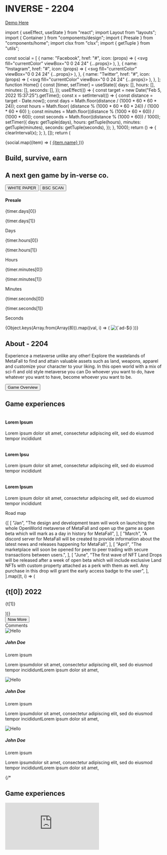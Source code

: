 # INVERSE - 2204

[Demo Here](https://inverse-2204.herokuapp.com/)

import { useEffect, useState } from "react";
import Layout from "layouts";
import { Container } from "components/design";
import { Presale } from "components/home";
import clsx from "clsx";
import { getTuple } from "utils";

const social = [
{
name: "Facebook",
href: "#",
icon: (props) => (
<svg fill="currentColor" viewBox="0 0 24 24" {...props}>
<path
fillRule="evenodd"
d="M22 12c0-5.523-4.477-10-10-10S2 6.477 2 12c0 4.991 3.657 9.128 8.438 9.878v-6.987h-2.54V12h2.54V9.797c0-2.506 1.492-3.89 3.777-3.89 1.094 0 2.238.195 2.238.195v2.46h-1.26c-1.243 0-1.63.771-1.63 1.562V12h2.773l-.443 2.89h-2.33v6.988C18.343 21.128 22 16.991 22 12z"
clipRule="evenodd"
/>
</svg>
),
},
{
name: "Instagram",
href: "#",
icon: (props) => (
<svg fill="currentColor" viewBox="0 0 24 24" {...props}>
<path
fillRule="evenodd"
d="M12.315 2c2.43 0 2.784.013 3.808.06 1.064.049 1.791.218 2.427.465a4.902 4.902 0 011.772 1.153 4.902 4.902 0 011.153 1.772c.247.636.416 1.363.465 2.427.048 1.067.06 1.407.06 4.123v.08c0 2.643-.012 2.987-.06 4.043-.049 1.064-.218 1.791-.465 2.427a4.902 4.902 0 01-1.153 1.772 4.902 4.902 0 01-1.772 1.153c-.636.247-1.363.416-2.427.465-1.067.048-1.407.06-4.123.06h-.08c-2.643 0-2.987-.012-4.043-.06-1.064-.049-1.791-.218-2.427-.465a4.902 4.902 0 01-1.772-1.153 4.902 4.902 0 01-1.153-1.772c-.247-.636-.416-1.363-.465-2.427-.047-1.024-.06-1.379-.06-3.808v-.63c0-2.43.013-2.784.06-3.808.049-1.064.218-1.791.465-2.427a4.902 4.902 0 011.153-1.772A4.902 4.902 0 015.45 2.525c.636-.247 1.363-.416 2.427-.465C8.901 2.013 9.256 2 11.685 2h.63zm-.081 1.802h-.468c-2.456 0-2.784.011-3.807.058-.975.045-1.504.207-1.857.344-.467.182-.8.398-1.15.748-.35.35-.566.683-.748 1.15-.137.353-.3.882-.344 1.857-.047 1.023-.058 1.351-.058 3.807v.468c0 2.456.011 2.784.058 3.807.045.975.207 1.504.344 1.857.182.466.399.8.748 1.15.35.35.683.566 1.15.748.353.137.882.3 1.857.344 1.054.048 1.37.058 4.041.058h.08c2.597 0 2.917-.01 3.96-.058.976-.045 1.505-.207 1.858-.344.466-.182.8-.398 1.15-.748.35-.35.566-.683.748-1.15.137-.353.3-.882.344-1.857.048-1.055.058-1.37.058-4.041v-.08c0-2.597-.01-2.917-.058-3.96-.045-.976-.207-1.505-.344-1.858a3.097 3.097 0 00-.748-1.15 3.098 3.098 0 00-1.15-.748c-.353-.137-.882-.3-1.857-.344-1.023-.047-1.351-.058-3.807-.058zM12 6.865a5.135 5.135 0 110 10.27 5.135 5.135 0 010-10.27zm0 1.802a3.333 3.333 0 100 6.666 3.333 3.333 0 000-6.666zm5.338-3.205a1.2 1.2 0 110 2.4 1.2 1.2 0 010-2.4z"
clipRule="evenodd"
/>
</svg>
),
},
{
name: "Twitter",
href: "#",
icon: (props) => (
<svg fill="currentColor" viewBox="0 0 24 24" {...props}>
<path d="M8.29 20.251c7.547 0 11.675-6.253 11.675-11.675 0-.178 0-.355-.012-.53A8.348 8.348 0 0022 5.92a8.19 8.19 0 01-2.357.646 4.118 4.118 0 001.804-2.27 8.224 8.224 0 01-2.605.996 4.107 4.107 0 00-6.993 3.743 11.65 11.65 0 01-8.457-4.287 4.106 4.106 0 001.27 5.477A4.072 4.072 0 012.8 9.713v.052a4.105 4.105 0 003.292 4.022 4.095 4.095 0 01-1.853.07 4.108 4.108 0 003.834 2.85A8.233 8.233 0 012 18.407a11.616 11.616 0 006.29 1.84" />
</svg>
),
},
];
function Home() {
const [timer, setTimer] = useState({
days: [],
hours: [],
minutes: [],
seconds: [],
});
useEffect(() => {
const target = new Date("Feb 5, 2022 15:37:25").getTime();
const x = setInterval(() => {
const distance = target - Date.now();
const days = Math.floor(distance / (1000 * 60 * 60 * 24));
const hours = Math.floor(
(distance % (1000 * 60 * 60 * 24)) / (1000 * 60 * 60)
);
const minutes = Math.floor((distance % (1000 * 60 * 60)) / (1000 * 60));
const seconds = Math.floor((distance % (1000 * 60)) / 1000);
setTimer({
days: getTuple(days),
hours: getTuple(hours),
minutes: getTuple(minutes),
seconds: getTuple(seconds),
});
}, 1000);
return () => {
clearInterval(x);
};
}, []);
return (
<Layout>
<div className="relative w-full bg-gray-900">
<section className={clsx("w-full relative bg-img bg-img-1")}>
<Container maxWidth="xl" className="font-raleway pt-6">
<div className="hidden md:block md:relative">
<div className="z-40 absolute bg-yellow-400 w-2 h-12 -left-8 top-12"></div>
<div className="absolute bg-white w-[1px] h-64 -left-8 top-24 transform translate-x-1"></div>
<div className="absolute -left-7 top-96 transform -translate-x-1/2">
<div className="flex flex-col justify-center space-y-4">
{social.map((item) => (
<a key={item.name} href={item.href} className="text-white">
<span className="sr-only">{item.name}</span>
<item.icon className="h-6 w-6" aria-hidden="true" />
</a>
))}
</div>
</div>
</div>
<div className="relative pt-12">
<div className="w-full md:w-1/2">
<div className="flex justify-center md:justify-start items-center">
<div className="md:hidden mx-2 flex-1 md:w-32 h-1 bg-yellow-400" />
<h2 className="text-xl md:text-2xl uppercase text-yellow-400">
Build, survive, earn
</h2>
<div className="mx-2 flex-1 md:w-32 h-1 bg-yellow-400" />
</div>
<h1 className="font-quantico text-3xl md:text-4xl text-white uppercase text-center md:text-left">
A next gen game by in-verse co.
</h1>
</div>
</div>
<div className="relative pt-6">
<div className="flex flex-col md:flex-row justify-start md:justify-start items-center">
<div className="grid grid-cols-1 gap-2 ml-0 mb-4 z-10">
<button  className="bg-gray-500/50 w-48 h-12 text-white uppercase border-2 border-yellow-400 rounded-lg">
WHITE PAPER
</button>
<Presale />
<button className="bg-gray-500/50 w-48 h-12 text-white uppercase border-2 border-yellow-400 rounded-lg">
BSC SCAN
</button>
</div>
<div className="md:ml-4 flex-1 md:absolute md:w-full flex flex-col items-center">
<h4 className="font-quantico mb-4 text-4xl text-center text-yellow-400 uppercase font-bold">
Presale
</h4>
<div className="grid grid-cols-4 gap-4 font-quantico">
<div className="flex flex-col">
<div className="grid grid-cols-2 gap-1">
<div className="bg-white h-auto w-auto p-2 rounded-lg">
<p className="text-4xl">{timer.days[0]}</p>
</div>
<div className="bg-white h-auto w-auto p-2 rounded-lg">
<p className="text-4xl">{timer.days[1]}</p>
</div>
</div>
<p className="text-white text-center">Days</p>
</div>
<div className="flex flex-col">
<div className="grid grid-cols-2 gap-1">
<div className="bg-white h-auto w-auto p-2 rounded-lg">
<p className="text-4xl">{timer.hours[0]}</p>
</div>
<div className="bg-white h-auto w-auto p-2 rounded-lg">
<p className="text-4xl">{timer.hours[1]}</p>
</div>
</div>
<p className="text-white text-center">Hours</p>
</div>
<div className="flex flex-col">
<div className="grid grid-cols-2 gap-1">
<div className="bg-white h-auto w-auto p-2 rounded-lg">
<p className="text-4xl">{timer.minutes[0]}</p>
</div>
<div className="bg-white h-auto w-auto p-2 rounded-lg">
<p className="text-4xl">{timer.minutes[1]}</p>
</div>
</div>
<p className="text-white text-center">Minutes</p>
</div>
<div className="flex flex-col">
<div className="grid grid-cols-2 gap-1">
<div className="bg-white h-auto w-auto p-2 rounded-lg">
<p className="text-4xl">{timer.seconds[0]}</p>
</div>
<div className="bg-white h-auto w-auto p-2 rounded-lg">
<p className="text-4xl">{timer.seconds[1]}</p>
</div>
</div>
<p className="text-white text-center">Seconds</p>
</div>
</div>
</div>
</div>
</div>
<div className="w-full py-8">
<div className="w-full rounded-lg p-1 mt-8 md:p-4 bg-black flex justify-center items-center">
{Object.keys(Array.from(Array(8))).map((val, i) => (
<img
key={i}
className="h-8 md:h-24 w-8 md:w-24 object-contain mx-2"
src={`images/ad-${i + 1}.png`}
alt={`ad-${i + 1}`}
/>
))}
</div>
</div>
</Container>
</section>
<section className={clsx("w-full relative bg-img bg-img-2")}>
<Container maxWidth="xl">
<div className="w-full py-8 text-center">
<h1 className="font-quantico font-bold text-4xl md:text-6xl text-yellow-400 uppercase">
About - 2204
</h1>
<p className="w-full md:w-3/4 md:mx-auto py-8 text-lg text-white">
Experience a metaverse unlike any other! Explore the wastelands
of MetaFall to find and attain valuable assets such as land,
weapons, apparel and customize your character to your liking. In
this open world with a mix of sci-fi and old style metaverse you
can Do whoever you want to do, have whatever you want to have,
become whoever you want to be.
</p>
<button  className="font-quantico p-4 uppercase bg-yellow-400 rounded-lg shadow-md shadow-yellow-700">
Game Overview
</button>
</div>
</Container>
</section>
<section className={clsx("w-full relative bg-img bg-img-3")}>
<Container maxWidth="xl">
<div className="w-full py-12 text-center">
<h1 className="font-quantico font-bold text-4xl md:text-6xl text-white uppercase">
Game experiences
</h1>
<div className="py-12 grid grid-cols-1 gap-4 md:grid-cols-3">
<div className="flex flex-col">
<img
className="h-48 w-auto object-cover rounded-lg"
src="/images/scene.jpg"
alt=""
/>
<h4 className="mt-2 text-2xl text-white font-medium">
Lorem Ipsum
</h4>
<p className="mt-2 text-white text-base">
Lorem ipsum dolor sit amet, consectetur adipiscing elit, sed
do eiusmod tempor incididunt
</p>
</div>
<div className="flex flex-col">
<img
className="h-48 w-auto object-cover rounded-lg"
src="/images/exp-2.png"
alt=""
/>
<h4 className="mt-2 text-2xl text-white font-medium">
Lorem Ipsu
</h4>
<p className="mt-2 text-white text-base">
Lorem ipsum dolor sit amet, consectetur adipiscing elit, sed
do eiusmod tempor incididunt
</p>
</div>
<div className="flex flex-col">
<img
className="h-48 w-auto object-cover rounded-lg"
src="/images/car.jpg"
alt=""
/>
<h4 className="mt-2 text-2xl text-white font-medium">
Lorem Ipsum
</h4>
<p className="mt-2 text-white text-base">
Lorem ipsum dolor sit amet, consectetur adipiscing elit, sed
do eiusmod tempor incididunt
</p>
</div>
</div>
</div>
</Container>
</section>
<section className={clsx("w-full relative bg-img bg-img-4")}>
<Container maxWidth="xl">
<div className="w-full py-12">
<div class="w-full flex justify-center items-center">
<div class="flex-1 h-1 bg-yellow-400"></div>
<p class="mx-4 text-center text-2xl md:text-4xl text-yellow-400 uppercase">
Road map
</p>
<div class="flex-1 h-1 bg-yellow-400"></div>
</div>
{[
[
"Jan",
"The design and development team will work on launching the whole OpenWorld metaverse of MetaFall and open up the game as open beta which will mark as a day in history for MetaFall",
],
[
"March",
"A discord server for MetaFall will be created to provide information about the latest news and releases happening for MetaFall",
],
[
"April",
"The marketplace will soon be opened for peer to peer trading with secure transactions between users.",
],
[
"June",
"The first wave of NFT Land Drops will be released after a week of open beta which will include exclusive Land NFTs with custom property attached as a perk with them as well. Any purchase in this drop will grant the early access badge to the user",
],
].map((t, i) => (
<div
key={i}
className={clsx(
"my-32 w-full flex flex-col md:flex-row items-center space-x-4",
{
"md:flex-row-reverse": i % 2,
"md:flex-row": !(i % 2),
}
)}
>
<img
src={`/images/rd-${i + 1}.png`}
alt=""
className="w-full md:w-1/2 h-auto object-cover"
/>
<div className="w-full md:w-1/2 text-center">
<h2 className="font-quantico my-4 text-3xl text-yellow-400 uppercase">
{t[0]} 2022
</h2>
<p className="text-white text-base">{t[1]}</p>
</div>
</div>
))}
<div className="text-center pb-8">
<button className="px-16 py-4 bg-yellow-400 text-xl font-bold uppercase shadow-md shadow-yellow-400 rounded-lg">
Now More
</button>
</div>
</div>
<div className="hidden md:block w-full py-8">
<div className="text-base text-yellow-400">Comments</div>
<div className="border-2 border-yellow-400 rounded-lg p-2">
<div className="my-2 flex justify-between items-center">
<div className="flex justify-between items-center">
<img
className="w-12 h-12 object-cover rounded-lg border-2 border-yellow-400"
src="/images/cmnt-1.png"
alt="Hello"
/>
<div className="ml-8 w-24">
<h5 className="font-bold text-sm text-yellow-400">
John Doe
</h5>
<p className="text-sm text-yellow-400 nowrap">
Lorem ipsum
</p>
</div>
</div>
<p className="mr-8 text-sm text-yellow-400">
Lorem ipsumdolor sit amet, consectetur adipiscing elit, sed
do eiusmod tempor incididuntLorem ipsum dolor sit amet,
</p>
</div>
<div className="my-2 flex justify-between items-center">
<div className="flex justify-between items-center">
<img
className="w-12 h-12 object-cover rounded-lg border-2 border-yellow-400"
src="/images/cmnt-2.png"
alt="Hello"
/>
<div className="ml-8 w-24">
<h5 className="font-bold text-sm text-yellow-400">
John Doe
</h5>
<p className="text-sm text-yellow-400 nowrap">
Lorem ipsum
</p>
</div>
</div>
<p className="mr-8 text-sm text-yellow-400">
Lorem ipsumdolor sit amet, consectetur adipiscing elit, sed
do eiusmod tempor incididuntLorem ipsum dolor sit amet,
</p>
</div>
<div className="my-2 flex justify-between items-center">
<div className="flex justify-between items-center">
<img
className="w-12 h-12 object-cover rounded-lg border-2 border-yellow-400"
src="/images/cmnt-3.png"
alt="Hello"
/>
<div className="ml-8 w-24">
<h5 className="font-bold text-sm text-yellow-400">
John Doe
</h5>
<p className="text-sm text-yellow-400 nowrap">
Lorem ipsum
</p>
</div>
</div>
<p className="mr-8 text-sm text-yellow-400">
Lorem ipsumdolor sit amet, consectetur adipiscing elit, sed
do eiusmod tempor incididuntLorem ipsum dolor sit amet,
</p>
</div>
</div>
</div>
</Container>
</section>
<section className={clsx("w-full relative bg-img bg-img-4")}>
<Container maxWidth="xl">
{/* <div className="w-full py-12">
<h1 className="font-quantico font-bold my-8 text-center text-4xl md:text-6xl text-white uppercase">
Game experiences
</h1>
<div style={{ padding: "56.25% 0 0 0", position: "relative" }}>
<iframe
title="experience"
src="https://player.vimeo.com/video/495551847?h=3ea87b51fd&loop=1&title=0&byline=0"
style={{
position: "absolute",
top: 0,
left: 0,
width: "100%",
height: "100%",
}}
frameBorder={0}
allow="autoplay; fullscreen; picture-in-picture"
allowFullScreen
/>
</div>
</div> */}
<div className="w-full py-8">
<div className="w-full my-12">
<p className="font-quantico rounded-lg py-4 px-8 max-w-max mx-auto text-3xl md:text-4xl text-black uppercase bg-yellow-400 shadow-md shadow-yellow-400">
Our Team
</p>
</div>
<div className="hidden-scrollbar pb-4 overflow-x-auto whitespace-nowrap">
<div className="flex h-auto">
{/*{Object.keys(Array.from(Array(6))).map((t, i) => (

                  ))}*/}
                  <div className="w-auto md:w-64 mx-2 flex flex-col">
                    <img
                        className="rounded-t-lg h-48 w-auto md:w-64 object-cover"
                        src={`/images/SUSAN.jpg`}
                        alt="Team"
                    />
                    <div className="rounded-b-lg px-2 py-4 bg-orange-900">
                      <p className="text-sm text-white truncate">
                        susan
                      </p>
                    </div>
                  </div>
                  <div  className="w-auto md:w-64 mx-2 flex flex-col">
                    <img
                        className="rounded-t-lg h-48 w-auto md:w-64 object-cover"
                        src={`/images/Kenneth.jpg`}
                        alt="Team"
                    />
                    <div className="rounded-b-lg px-2 py-4 bg-orange-900">
                      <p className="text-sm text-white truncate">
                        Kenneth
                      </p>
                    </div>
                  </div>

                  <div  className="w-auto md:w-64 mx-2 flex flex-col">
                    <img
                        className="rounded-t-lg h-48 w-auto md:w-64 object-cover"
                        src={`/images/Shirley.jpg`}
                        alt="Team"
                    />
                    <div className="rounded-b-lg px-2 py-4 bg-orange-900">
                      <p className="text-sm text-white truncate">
                        Shirley
                      </p>
                    </div>
                  </div>

                  <div  className="w-auto md:w-64 mx-2 flex flex-col">
                    <img
                        className="rounded-t-lg h-48 w-auto md:w-64 object-cover"
                        src={`/images/Margaret.jpg`}
                        alt="Team"
                    />
                    <div className="rounded-b-lg px-2 py-4 bg-orange-900">
                      <p className="text-sm text-white truncate">
                        Margaret
                      </p>
                    </div>
                  </div>

                  <div  className="w-auto md:w-64 mx-2 flex flex-col">
                    <img
                        className="rounded-t-lg h-48 w-auto md:w-64 object-cover"
                        src={`/images/Nicholas.jpg`}
                        alt="Team"
                    />
                    <div className="rounded-b-lg px-2 py-4 bg-orange-900">
                      <p className="text-sm text-white truncate">
                        Nicholas
                      </p>
                    </div>
                  </div>


                </div>
              </div>
            </div>
          </Container>
        </section>
      </div>
    </Layout>
);
}

export default Home;
